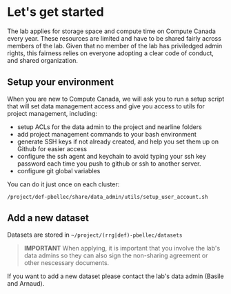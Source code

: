 # Let's get started

The lab applies for storage space and compute time on Compute Canada every year.
These resources are limited and have to be shared fairly across members of the lab.
Given that no member of the lab has priviledged admin rights, this fairness relies on everyone adopting a clear code of conduct, and shared organization.

## Setup your environment

When you are new to Compute Canada, we will ask you to run a setup script that will set data management access and give you access to utils for project management, including:

- setup ACLs for the data admin to the project and nearline folders
- add project management commands to your bash environment
- generate SSH keys if not already created, and help you set them up on Github for easier access
- configure the ssh agent and keychain to avoid typing your ssh key password each time you push to github or ssh to another server.
- configure git global variables


You can do it just once on each cluster:

```
/project/def-pbellec/share/data_admin/utils/setup_user_account.sh
```

## Add a new dataset

Datasets are stored in `~/project/(rrg|def)-pbellec/datasets`

> __IMPORTANT__ When applying, it is important that you involve the lab's data admins so they can also sign the non-sharing agreement or other nescessary documents.

If you want to add a new dataset please contact the lab's data admin (Basile and Arnaud).

